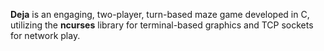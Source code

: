**Deja** is an engaging, two-player, turn-based maze game developed in C, utilizing the **ncurses** library for terminal-based graphics and TCP sockets for network play. 
